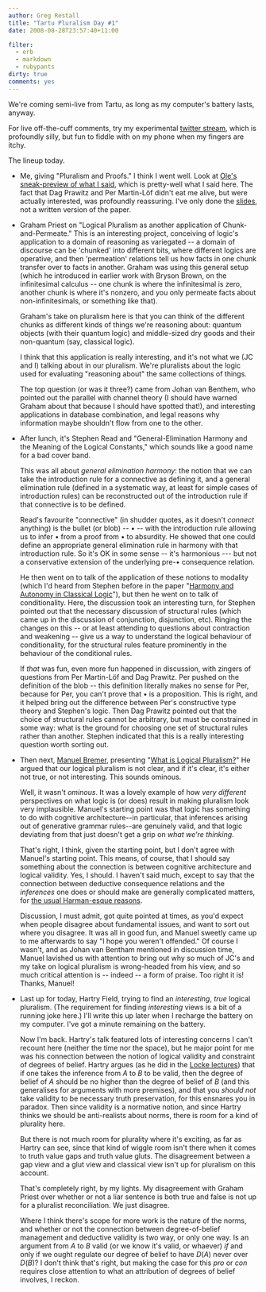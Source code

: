```yaml
---
author: Greg Restall
title: "Tartu Pluralism Day #1"
date: 2008-08-28T23:57:40+11:00

filter:
  - erb
  - markdown
  - rubypants
dirty: true
comments: yes
---
```


We're coming semi-live from Tartu, as long as my computer's battery lasts, anyway.  

For live off-the-cuff comments, try my experimental [twitter stream](http://twitter.com/consequently), which is profoundly silly, but fun to fiddle with on my phone when my fingers are itchy.

The lineup today.

* Me, giving "Pluralism and Proofs."  I think I went well.  Look at [Ole's sneak-preview of what I said](http://notofcon.blogspot.com/2008/08/sneak-preview-greg-restall-on-logical.html), which is pretty-well what I said here.  The fact that Dag Prawitz and Per Martin-L&ouml;f didn't eat me alive, but were actually interested, was profoundly reassuring.  I've only done the [slides](http://consequently.org/papers/pluralism_and_proofs_[slides].pdf), not a written version of the paper.

* Graham Priest on "Logical Pluralism as another application of Chunk-and-Permeate."  This is an interesting project, conceiving of logic's application to a domain of reasoning as variegated -- a domain of discourse can be 'chunked' into different bits, where different logics are operative, and then 'permeation' relations tell us how facts in one chunk transfer over to facts in another.  Graham was using this general setup (which he introduced in earlier work with Bryson Brown, on the infinitesimal calculus -- one chunk is where the infinitesimal is zero, another chunk is where it's nonzero, and you only permeate facts about non-infinitesimals, or something like that).   

  Graham's take on pluralism here is that you can think of the different chunks as different kinds of things we're reasoning about: quantum objects (with their quantum logic) and middle-sized dry goods and their non-quantum (say, classical logic).

  I think that this application is really interesting, and it's not what we (JC and I) talking about in our pluralism.  We're pluralists about the logic used for evaluating "reasoning about" the same collections of things.

  The top question (or was it three?) came from Johan van Benthem, who pointed out the parallel with channel theory (I should have warned Graham about that because I should have spotted that!), and interesting applications in database combination, and legal reasons why information maybe shouldn't flow from one to the other.

* After lunch, it's Stephen Read and "General-Elimination Harmony and the Meaning of the Logical Constants," which sounds like a good name for a bad cover band.  

  This was all about *general elimination harmony*: the notion that we can take the introduction rule for a connective as defining it, and a general elimination rule (defined in a systematic way,  at least for simple cases of introduction rules) can be reconstructed out of the introduction rule if that connective is to be defined.

  Read's favourite "connective" (in shudder quotes, as it doesn't *connect* anything) is the bullet (or blob) -- &bull; -- with the introduction rule allowing us to infer &bull; from a proof from &bull; to absurdity.  He showed that one could define an appropriate general elimination rule in harmony with that introduction rule.  So it's OK in some sense -- it's harmonious --- but not a conservative extension of the underlying pre-&bull; consequence relation.

  He then went on to talk of the application of these notions to modality (which I'd heard from Stephen before in the paper "[Harmony and Autonomy in Classical Logic](http://dx.doi.org/10.1023/A:1004787622057)"), but then he went on to talk of conditionality.  Here, the discussion took an interesting turn, for Stephen pointed out that the necessary discussion of structural rules (which came up in the discussion of conjunction, disjunction, etc).  Ringing the changes on this -- or at least attending to questions about contraction and weakening -- give us a way to understand the logical behaviour of conditionality, for the structural rules feature prominently in the behaviour of the conditional rules.

  If *that* was fun, even more fun happened in discussion, with zingers of questions from Per Martin-L&ouml;f and Dag Prawitz.  Per pushed on the definition of the blob -- this definition literally makes no sense for Per, because for Per, you can't prove that &bull; is a proposition.  This is right, and it helped bring out the difference between Per's constructive type theory and Stephen's logic. Then Dag Prawitz pointed out that the choice of structural rules cannot be arbitrary, but must be constrained in some way: what is the ground for choosing one set of structural rules rather than another.  Stephen indicated that this is a really interesting question worth sorting out.

* Then next, [Manuel Bremer](http://www.mbph.de/), presenting "[What is Logical Pluralism?](http://www.mbph.de/Logic/Pluralism.pdf)" He argued that our logical pluralism is not clear, and if it's clear, it's either not true, or not interesting.  This sounds ominous.

  Well, it wasn't *ominous*.  It was a lovely example of how _very different_ perspectives on what logic is (or does) result in making pluralism look very implausible.  Manuel's starting point was that logic has something to do with cognitive architecture--in particular, that inferences arising out of generative grammar rules--are genuinely valid, and that logic deviating from that just doesn't get a grip on *what we're thinking*.

  That's right, I think, given the starting point, but I don't agree with Manuel's starting point.  This means, of course, that I should say something about the connection is between cognitive architecture and logical validity.  Yes, I should.  I haven't said much, except to say that the connection between deductive consequence relations and the *inferences* one does or should make are generally complicated matters, for [the usual Harman-esque reasons](http://www.logicandlanguage.net/archives/2005/03/inference_vs_im_1.html).

  Discussion, I must admit, got quite pointed at times, as you'd expect when people disagree about fundamental issues, and want to sort out where you disagree.  It was all in good fun, and Manuel sweetly came up to me afterwards to say "I hope you weren't offended."  Of course I wasn't, and as Johan van Bentham mentioned in discussion time, Manuel lavished us with attention to bring out why so much of JC's and my take on logical pluralism is wrong-headed from his view, and so much critical attention is -- indeed -- a form of praise.  Too right it is!  Thanks, Manuel!

* Last up for today, Hartry Field, trying to find an _interesting_, _true_ logical pluralism.   (The requirement for finding _interesting_ views is a bit of a running joke here.)  I'll write this up later when I recharge the battery on my computer.  I've got a minute remaining on the battery.

  Now I'm back.  Hartry's talk featured lots of interesting concerns I can't recount here (neither the time nor the space), but he major point for me was his connection between the notion of logical validity and constraint of degrees of belief.  Hartry argues (as he did in the [Locke lectures](http://www.philosophy.ox.ac.uk/lectures/john_locke_lectures)) that if one takes the inference from *A* to *B* to be valid, then the degree of belief of *A* should be no higher than the degree of belief of *B* (and this generalises for arguments with more premises), and that you *should not* take validity to be necessary truth preservation, for this ensnares you in paradox.  Then since validity is a normative notion, and since Hartry thinks we should be anti-realists about norms, there is room for a kind of plurality here.

   But there is not much room for plurality where it's exciting, as far as Hartry can see, since that kind of wiggle room isn't there when it comes to truth value gaps and truth value gluts.  The disagreement between a gap view and a glut view and classical view isn't up for pluralism on this account.

  That's completely right, by my lights. My disagreement with Graham Priest over whether or not a liar sentence is both true and false is not up for a pluralist reconciliation.  We just disagree.

  Where I think there's scope for more work is the nature of the norms, and whether or not the connection between degree-of-belief management and deductive validity is two way, or only one way.  Is an argument from *A* to *B* valid (or we know it's valid, or whaever) *if* and only if we ought regulate our degree of belief to have *D*(*A*) never over *D*(*B*)?  I don't think that's right, but making the case for this *pro* or *con* requires close attention to what an attribution of degrees of belief involves, I reckon.



